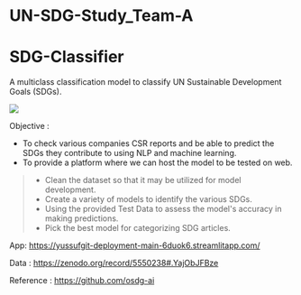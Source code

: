 # UN-SDG-Study_Team-A
# SDG-Classifier
A multiclass classification model to classify UN Sustainable Development Goals (SDGs).
</br>

![](https://www.idsa.in/system/files/sdg-un-banner.jpg)

Objective : <br>
- To check various companies CSR reports and be able to predict the SDGs they contribute to using NLP and machine learning.<br>
- To provide a platform where we can host the model to be tested on web.

>* Clean the dataset so that it may be utilized for model development.
>* Create a variety of models to identify the various SDGs.
>* Using the provided Test Data to assess the model's accuracy in making predictions.
>* Pick the best model for categorizing SDG articles.

App: https://yussufgit-deployment-main-6duok6.streamlitapp.com/

Data : https://zenodo.org/record/5550238#.YajObJFBze

Reference : 
https://github.com/osdg-ai

